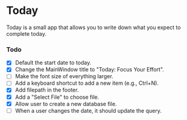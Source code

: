 # Today

Today is a small app that allows you to write down what you expect to complete today. 


### Todo
- [x] Default the start date to today.
- [x] Change the MainWindow title to "Today: Focus Your Effort".
- [ ] Make the font size of everything larger.
- [ ] Add a keyboard shortcut to add a new item (e.g., Ctrl+N).
- [x] Add filepath in the footer.
- [x] Add a "Select File" to choose file.
- [x] Allow user to create a new database file.
- [ ] When a user changes the date, it should update the query. 